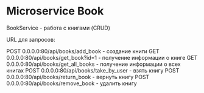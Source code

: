 # Microservice Book

BookService - работа с книгами (CRUD)

URL для запросов:

POST 0.0.0.0:80/api/books/add_book       -  создание книги
GET 0.0.0.0:80/api/books/get_book?id=1   -  получение информации о книге
GET 0.0.0.0:80/api/books/get_all_books   -  получение информации о всех книгах
POST 0.0.0.0:80/api/books/take_by_user   - взять книгу
POST 0.0.0.0:80/api/books/return_book    - вернуть книгу
POST 0.0.0.0:80/api/books/remove_book    - удалить книгу
